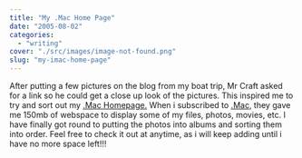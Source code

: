 ```yaml
---
title: "My .Mac Home Page"
date: "2005-08-02"
categories: 
  - "writing"
cover: "./src/images/image-not-found.png"
slug: "my-imac-home-page"
---
```


After putting a few pictures on the blog from my boat trip, Mr Craft asked for a link so he could get a close up look of the pictures. This inspired me to try and sort out my [.Mac Homepage.](http://homepage.mac.com/seanchamberlin/Menu4.html) When i subscribed to [.Mac](http://www.mac.com/WebObjects/Welcome.woa), they gave me 150mb of webspace to display some of my files, photos, movies, etc. I have finally got round to putting the photos into albums and sorting them into order. Feel free to check it out at anytime, as i will keep adding until i have no more space left!!!
